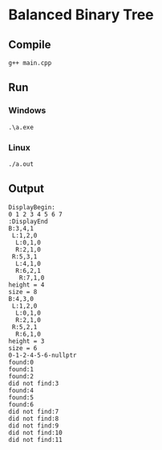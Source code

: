 # Balanced Binary Tree

## Compile 

```
g++ main.cpp
```

## Run

### Windows

```
.\a.exe
```

### Linux

```
./a.out
```

## Output

```
DisplayBegin:
0 1 2 3 4 5 6 7 
:DisplayEnd
B:3,4,1
 L:1,2,0
  L:0,1,0
  R:2,1,0
 R:5,3,1
  L:4,1,0
  R:6,2,1
   R:7,1,0
height = 4
size = 8
B:4,3,0
 L:1,2,0
  L:0,1,0
  R:2,1,0
 R:5,2,1
  R:6,1,0
height = 3
size = 6
0-1-2-4-5-6-nullptr
found:0
found:1
found:2
did not find:3
found:4
found:5
found:6
did not find:7
did not find:8
did not find:9
did not find:10
did not find:11
```